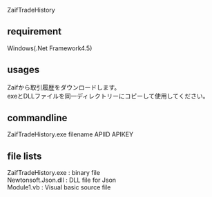 ZaifTradeHistory

## requirement
Windows(.Net Framework4.5)

## usages
Zaifから取引履歴をダウンロードします。   
exeとDLLファイルを同一ディレクトリーにコピーして使用してください。


## commandline
ZaifTradeHistory.exe filename APIID APIKEY  

## file lists
ZaifTradeHistory.exe : binary file  
Newtonsoft.Json.dll  : DLL file for  Json  
Module1.vb           : Visual basic source file  

